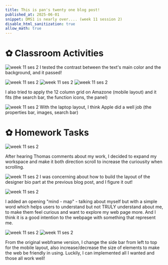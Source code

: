 ```yaml
---
title: This is pan's twenty one blog post!
published_at: 2025-06-01
snippet: DMS1 is nearly over.... (week 11 session 2)
disable_html_sanitization: true
allow_math: true
---
```


# ✿ Classroom Activities
![week 11 ses 2](classroomactivities/week11/w11s2.png)
I tested the contrast between the text's main color and the background, and it passed!

![week 11 ses 2](classroomactivities/week11/w11s2-1.png)
![week 11 ses 2](classroomactivities/week11/w11s2-2.png)
![week 11 ses 2](classroomactivities/week11/w11s2-3.png)

I also tried to apply the 12 column grid on Amazone (mobile layout) and it fits (the search bar, the function icons, the panel)

![week 11 ses 2](classroomactivities/week11/w11s2-4.png)
With the laptop layout, I think Apple did a well job (the properties bar, images, search bar)


# ✿ Homework Tasks
![week 11 ses 2](homeworktasks/week11/w11s2.png)

After hearing Thomas comments about my work, I decided to expand my workspace and make it both direction scroll to increase the curiousity when scrolling.

![week 11 ses 2](homeworktasks/week11/w11s2-3.png)
I was concerning about how to build the layout of the designer bio part at the previous blog post, and I figure it out!

![week 11 ses 2](homeworktasks/week11/w11s2-2.png)

I added an opening "mind - map" - talking about myself but with a simple word which helps users to understand but not TRULY understand about me, to make them feel curious and want to explore my web page more. And I think it is a good intention to the webpage with something that represent me.

![week 11 ses 2](homeworktasks/week11/w11s2-1.png)
![week 11 ses 2](homeworktasks/week11/w11s2-4.png)


From the original webframe version, I change the side bar from left to top for the mobile layout, also increase/decrease the size of elements to make the web be friendly in using. Luckily, I can implemented all I wanted and those all work well!
